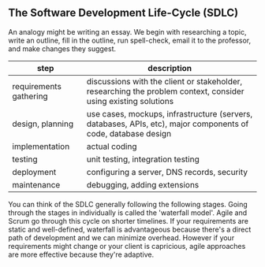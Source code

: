 
## The Software Development Life-Cycle (SDLC)


An analogy might be writing an essay. We begin with researching a topic, write an outline, fill in the outline, run spell-check, email it to the professor, and make changes they suggest.


| step                   | description                                                                                                    |
| ---------------------- | -------------------------------------------------------------------------------------------------------------- |
| requirements gathering | discussions with the client or stakeholder, researching the problem context, consider using existing solutions |
| design, planning       | use cases, mockups, infrastructure (servers, databases, APIs, etc), major components of code, database design  |
| implementation         | actual coding                                                                                                  |
| testing                | unit testing, integration testing                                                                              |
| deployment             | configuring a server, DNS records, security                                                                    |
| maintenance            | debugging, adding extensions                                                                                   |

You can think of the SDLC generally following the following stages. Going through the stages in individually is called the 'waterfall model'. Agile and Scrum go through this cycle on shorter timelines. If your requirements are static and well-defined, waterfall is advantageous because there's a direct path of development and we can minimize overhead. However if your requirements might change or your client is capricious, agile approaches are more effective because they're adaptive.





